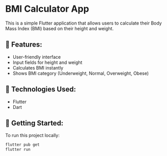 # BMI Calculator App

This is a simple Flutter application that allows users to calculate their Body Mass Index (BMI) based on their height and weight.

## 📱 Features:
- User-friendly interface
- Input fields for height and weight
- Calculates BMI instantly
- Shows BMI category (Underweight, Normal, Overweight, Obese)

## 🚀 Technologies Used:
- Flutter
- Dart

## 📂 Getting Started:
To run this project locally:
```bash
flutter pub get
flutter run
